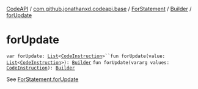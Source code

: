 [CodeAPI](../../../index.md) / [com.github.jonathanxd.codeapi.base](../../index.md) / [ForStatement](../index.md) / [Builder](index.md) / [forUpdate](.)

# forUpdate

`var forUpdate: `[`List`](https://kotlinlang.org/api/latest/jvm/stdlib/kotlin.collections/-list/index.html)`<`[`CodeInstruction`](../../../com.github.jonathanxd.codeapi/-code-instruction.md)`>``fun forUpdate(value: `[`List`](https://kotlinlang.org/api/latest/jvm/stdlib/kotlin.collections/-list/index.html)`<`[`CodeInstruction`](../../../com.github.jonathanxd.codeapi/-code-instruction.md)`>): `[`Builder`](index.md)
`fun forUpdate(vararg values: `[`CodeInstruction`](../../../com.github.jonathanxd.codeapi/-code-instruction.md)`): `[`Builder`](index.md)

See [ForStatement.forUpdate](../for-update.md)


